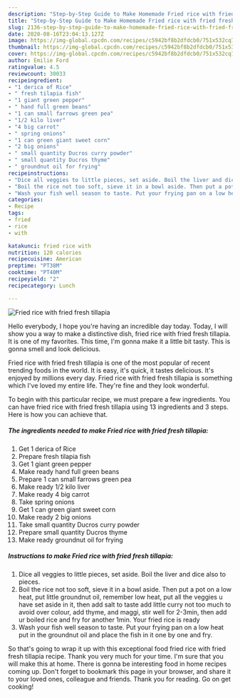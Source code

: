 ```yaml
---
description: "Step-by-Step Guide to Make Homemade Fried rice with fried fresh tillapia"
title: "Step-by-Step Guide to Make Homemade Fried rice with fried fresh tillapia"
slug: 2136-step-by-step-guide-to-make-homemade-fried-rice-with-fried-fresh-tillapia
date: 2020-08-16T23:04:13.127Z
image: https://img-global.cpcdn.com/recipes/c5942bf8b2dfdcb0/751x532cq70/fried-rice-with-fried-fresh-tillapia-recipe-main-photo.jpg
thumbnail: https://img-global.cpcdn.com/recipes/c5942bf8b2dfdcb0/751x532cq70/fried-rice-with-fried-fresh-tillapia-recipe-main-photo.jpg
cover: https://img-global.cpcdn.com/recipes/c5942bf8b2dfdcb0/751x532cq70/fried-rice-with-fried-fresh-tillapia-recipe-main-photo.jpg
author: Emilie Ford
ratingvalue: 4.5
reviewcount: 30033
recipeingredient:
- "1 derica of Rice"
- " fresh tilapia fish"
- "1 giant green pepper"
- " hand full green beans"
- "1 can small farrows green pea"
- "1/2 kilo liver"
- "4 big carrot"
- " spring onions"
- "1 can green giant sweet corn"
- "2 big onions"
- " small quantity Ducros curry powder"
- " small quantity Ducros thyme"
- " groundnut oil for frying"
recipeinstructions:
- "Dice all veggies to little pieces, set aside. Boil the liver and dice also to pieces."
- "Boil the rice not too soft, sieve it in a bowl aside. Then put a pot on a low heat, put little groundnut oil, remember low heat, put all the veggies u have set aside in it, then add salt to taste add little curry not too much to avoid over colour, add thyme, and maggi, stir well for 2-3min, then add ur boiled rice and fry for another 1min. Your fried rice is ready"
- "Wash your fish well season to taste. Put your frying pan on a low heat put in the groundnut oil and place the fish in it one by one and fry."
categories:
- Recipe
tags:
- fried
- rice
- with

katakunci: fried rice with 
nutrition: 120 calories
recipecuisine: American
preptime: "PT38M"
cooktime: "PT40M"
recipeyield: "2"
recipecategory: Lunch

---
```



![Fried rice with fried fresh tillapia](https://img-global.cpcdn.com/recipes/c5942bf8b2dfdcb0/751x532cq70/fried-rice-with-fried-fresh-tillapia-recipe-main-photo.jpg)

Hello everybody, I hope you're having an incredible day today. Today, I will show you a way to make a distinctive dish, fried rice with fried fresh tillapia. It is one of my favorites. This time, I'm gonna make it a little bit tasty. This is gonna smell and look delicious.

Fried rice with fried fresh tillapia is one of the most popular of recent trending foods in the world. It is easy, it's quick, it tastes delicious. It's enjoyed by millions every day. Fried rice with fried fresh tillapia is something which I've loved my entire life. They're fine and they look wonderful.




To begin with this particular recipe, we must prepare a few ingredients. You can have fried rice with fried fresh tillapia using 13 ingredients and 3 steps. Here is how you can achieve that.

<!--inarticleads1-->

##### The ingredients needed to make Fried rice with fried fresh tillapia:

1. Get 1 derica of Rice
1. Prepare  fresh tilapia fish
1. Get 1 giant green pepper
1. Make ready  hand full green beans
1. Prepare 1 can small farrows green pea
1. Make ready 1/2 kilo liver
1. Make ready 4 big carrot
1. Take  spring onions
1. Get 1 can green giant sweet corn
1. Make ready 2 big onions
1. Take  small quantity Ducros curry powder
1. Prepare  small quantity Ducros thyme
1. Make ready  groundnut oil for frying




<!--inarticleads2-->

##### Instructions to make Fried rice with fried fresh tillapia:

1. Dice all veggies to little pieces, set aside. Boil the liver and dice also to pieces.
1. Boil the rice not too soft, sieve it in a bowl aside. Then put a pot on a low heat, put little groundnut oil, remember low heat, put all the veggies u have set aside in it, then add salt to taste add little curry not too much to avoid over colour, add thyme, and maggi, stir well for 2-3min, then add ur boiled rice and fry for another 1min. Your fried rice is ready
1. Wash your fish well season to taste. Put your frying pan on a low heat put in the groundnut oil and place the fish in it one by one and fry.




So that's going to wrap it up with this exceptional food fried rice with fried fresh tillapia recipe. Thank you very much for your time. I'm sure that you will make this at home. There is gonna be interesting food in home recipes coming up. Don't forget to bookmark this page in your browser, and share it to your loved ones, colleague and friends. Thank you for reading. Go on get cooking!
